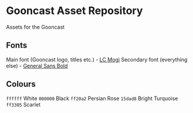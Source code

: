# Gooncast Asset Repository
Assets for the Gooncast

## Fonts
Main font (Gooncast logo, titles etc.) - [LC Mogi](https://fontesk.com/lc-mogi-font/)
Secondary font (everything else) - [General Sans Bold](https://www.fontshare.com/fonts/general-sans)

## Colours
`ffffff` White
`000000` Black
`ff20a2` Persian Rose
`15dad8` Bright Turquoise
`ff3305` Scarlet
